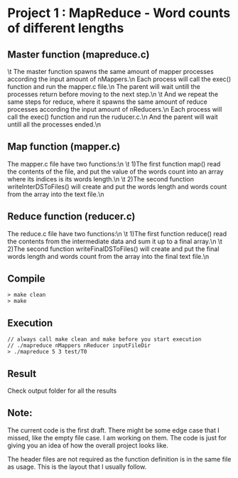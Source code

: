 # Project 1 : MapReduce - Word counts of different lengths

## Master function (mapreduce.c)
\t	The master function spawns the same amount of mapper processes according the input amount of nMappers.\n Each process will call the exec() function and run the mapper.c file.\n The parent will wait untill the processes return before moving to the next step.\n
\t	And we repeat the same steps for reduce, where it spawns the same amount of reduce processes according the input amount of nReducers.\n Each process will call the exec() function and run the ruducer.c.\n And the parent will wait untill all the processes ended.\n
	
## Map function (mapper.c)
The mapper.c file have two functions:\n
\t	1)The first function map() read the contents of the file, and put the value of the words count into an array where its indices is its words length.\n
\t	2)The second function writeInterDSToFiles() will create and put the words length and words count  from the array into the text file.\n

## Reduce function (reducer.c)
The reduce.c file have two functions:\n
\t	1)The first function reduce() read the contents from the intermediate data and sum it up to a final array.\n
\t	2)The second function  writeFinalDSToFiles() will create and put the final words length and words count from the array into the final text file.\n

## Compile
	> make clean
	> make

## Execution
	// always call make clean and make before you start execution
	// ./mapreduce nMappers nReducer inputFileDir
	> ./mapreduce 5 3 test/T0

## Result
Check output folder for all the results
	
## Note:
The current code is the first draft. There might be some edge case that I missed, like the empty file case. I am working on them. The code is just for giving you an idea of how the overall project looks like.

The header files are not required as the function definition is in the same file as usage. This is the layout that I usually follow.

